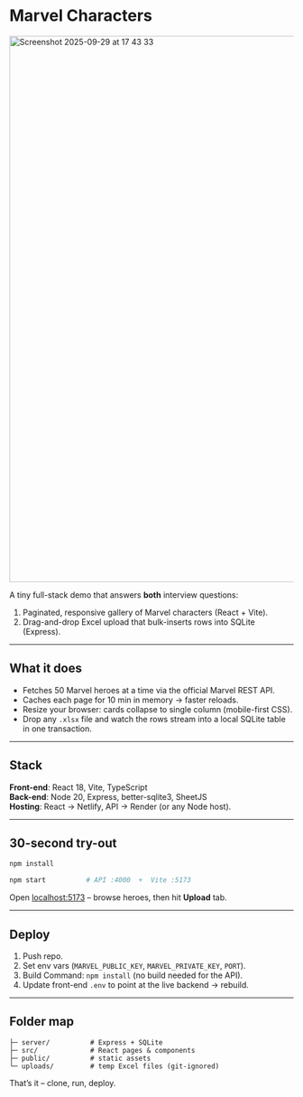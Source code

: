 # Marvel Characters

<img width="1680" height="968" alt="Screenshot 2025-09-29 at 17 43 33" src="https://github.com/user-attachments/assets/34422310-c5d8-4387-ac41-42d887bb36d1" />

A tiny full-stack demo that answers **both** interview questions:

1. Paginated, responsive gallery of Marvel characters (React + Vite).  
2. Drag-and-drop Excel upload that bulk-inserts rows into SQLite (Express).

---

## What it does
- Fetches 50 Marvel heroes at a time via the official Marvel REST API.  
- Caches each page for 10 min in memory → faster reloads.  
- Resize your browser: cards collapse to single column (mobile-first CSS).  
- Drop any `.xlsx` file and watch the rows stream into a local SQLite table in one transaction.

---

## Stack
**Front-end**: React 18, Vite, TypeScript  
**Back-end**: Node 20, Express, better-sqlite3, SheetJS  
**Hosting**: React → Netlify, API → Render (or any Node host).

---

## 30-second try-out
```bash
npm install

npm start          # API :4000  +  Vite :5173
```
Open [localhost:5173](http://localhost:5173) – browse heroes, then hit **Upload** tab.

---

## Deploy
1. Push repo.  
2. Set env vars (`MARVEL_PUBLIC_KEY`, `MARVEL_PRIVATE_KEY`, `PORT`).  
3. Build Command: `npm install` (no build needed for the API).  
4. Update front-end `.env` to point at the live backend → rebuild.

---

## Folder map
```
├─ server/          # Express + SQLite
├─ src/             # React pages & components
├─ public/          # static assets
└─ uploads/         # temp Excel files (git-ignored)
```

That’s it – clone, run, deploy.  

```
